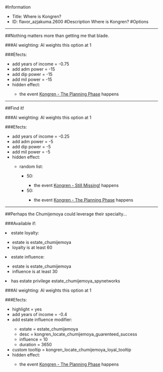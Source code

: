 #Information
 - Title: Where is Kongren?
 - ID: flavor_azjakuma.2600
#Description
Where is Kongren?
#Options

___
##Nothing matters more than getting me that blade.

###AI weighting:
AI weights this option at 1


###Efects:<ul><li>add years of income = -0.75</li><li>add adm power = -15</li><li>add dip power = -15</li><li>add mil power = -15</li><li>hidden effect:</li><ul><li>the event [Kongren - The Planning Phase](../events/kongren_the_planning_phase.md) happens</li></ul></ul>

___
##Find it!

###AI weighting:
AI weights this option at 1


###Efects:<ul><li>add years of income = -0.25</li><li>add adm power = -5</li><li>add dip power = -5</li><li>add mil power = -5</li><li>hidden effect:</li><ul><li>random list:</li><ul><li>50:</li><ul><li>the event [Kongren - Still Missing!](../events/kongren_still_missing.md) happens</li></ul><li>50:</li><ul><li>the event [Kongren - The Planning Phase](../events/kongren_the_planning_phase.md) happens</li></ul></ul></ul></ul>

___
##Perhaps the Chumijemoya could leverage their specialty...

###Available if:
<li>estate loyalty:</li><ul><li>estate is estate_chumijemoya</li><li>loyalty is at least 60</li></ul><li>estate influence:</li><ul><li>estate is estate_chumijemoya</li><li>influence is at least 30</li></ul><li>has estate privilege estate_chumijemoya_spynetworks</li>

###AI weighting:
AI weights this option at 1


###Efects:<ul><li>highlight = yes</li><li>add years of income = -0.4</li><li>add estate influence modifier:</li><ul><li>estate = estate_chumijemoya</li><li>desc = kongren_locate_chumijemoya_guarenteed_success</li><li>influence = 10</li><li>duration = 3650</li></ul><li>custom tooltip = kongren_locate_chumijemoya_loyal_tooltip</li><li>hidden effect:</li><ul><li>the event [Kongren - The Planning Phase](../events/kongren_the_planning_phase.md) happens</li></ul></ul>
